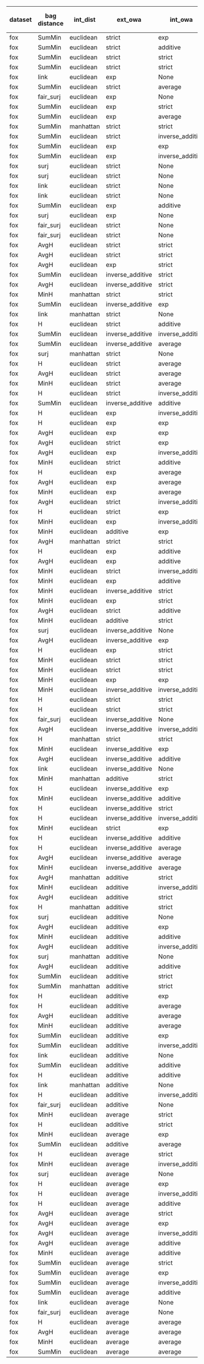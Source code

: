 | dataset | bag distance | int_dist | ext_owa | int_owa | Accuracy | F1 | TP | TN | FP | FN | Sensitivity | False Negative Rate | False Positive Rate | Specificity | Precission | False omission rate | FDR | Negative predictive value |
|---------|--------------|----------|---------|---------|----------|----|----|----|----|----|-------------|---------------------|---------------------|-------------|------------|---------------------|-----|---------------------------|
| fox | SumMin | euclidean | strict | exp | 0.595 | 0.664 | 80 | 39 | 61 | 20 | 0.8 | 0.2 | 0.61 | 0.39 | 0.567 | 0.339 | 0.433 | 0.661 |
| fox | SumMin | euclidean | strict | additive | 0.58 | 0.664 | 83 | 33 | 67 | 17 | 0.83 | 0.17 | 0.67 | 0.33 | 0.553 | 0.34 | 0.447 | 0.66 |
| fox | SumMin | euclidean | strict | strict | 0.59 | 0.653 | 77 | 41 | 59 | 23 | 0.77 | 0.23 | 0.59 | 0.41 | 0.566 | 0.359 | 0.434 | 0.641 |
| fox | SumMin | euclidean | strict | strict | 0.59 | 0.653 | 77 | 41 | 59 | 23 | 0.77 | 0.23 | 0.59 | 0.41 | 0.566 | 0.359 | 0.434 | 0.641 |
| fox | link | euclidean | exp | None | 0.665 | 0.649 | 62 | 71 | 29 | 38 | 0.62 | 0.38 | 0.29 | 0.71 | 0.681 | 0.349 | 0.319 | 0.651 |
| fox | SumMin | euclidean | strict | average | 0.54 | 0.649 | 85 | 23 | 77 | 15 | 0.85 | 0.15 | 0.77 | 0.23 | 0.525 | 0.395 | 0.475 | 0.605 |
| fox | fair_surj | euclidean | exp | None | 0.66 | 0.646 | 62 | 70 | 30 | 38 | 0.62 | 0.38 | 0.3 | 0.7 | 0.674 | 0.352 | 0.326 | 0.648 |
| fox | SumMin | euclidean | exp | strict | 0.585 | 0.644 | 75 | 42 | 58 | 25 | 0.75 | 0.25 | 0.58 | 0.42 | 0.564 | 0.373 | 0.436 | 0.627 |
| fox | SumMin | euclidean | exp | average | 0.555 | 0.643 | 80 | 31 | 69 | 20 | 0.8 | 0.2 | 0.69 | 0.31 | 0.537 | 0.392 | 0.463 | 0.608 |
| fox | SumMin | manhattan | strict | strict | 0.645 | 0.643 | 64 | 65 | 35 | 36 | 0.64 | 0.36 | 0.35 | 0.65 | 0.646 | 0.356 | 0.354 | 0.644 |
| fox | SumMin | euclidean | strict | inverse_additive | 0.555 | 0.637 | 78 | 33 | 67 | 22 | 0.78 | 0.22 | 0.67 | 0.33 | 0.538 | 0.4 | 0.462 | 0.6 |
| fox | SumMin | euclidean | exp | exp | 0.565 | 0.636 | 76 | 37 | 63 | 24 | 0.76 | 0.24 | 0.63 | 0.37 | 0.547 | 0.393 | 0.453 | 0.607 |
| fox | SumMin | euclidean | exp | inverse_additive | 0.565 | 0.636 | 76 | 37 | 63 | 24 | 0.76 | 0.24 | 0.63 | 0.37 | 0.547 | 0.393 | 0.453 | 0.607 |
| fox | surj | euclidean | strict | None | 0.615 | 0.635 | 67 | 56 | 44 | 33 | 0.67 | 0.33 | 0.44 | 0.56 | 0.604 | 0.371 | 0.396 | 0.629 |
| fox | surj | euclidean | strict | None | 0.615 | 0.635 | 67 | 56 | 44 | 33 | 0.67 | 0.33 | 0.44 | 0.56 | 0.604 | 0.371 | 0.396 | 0.629 |
| fox | link | euclidean | strict | None | 0.635 | 0.633 | 63 | 64 | 36 | 37 | 0.63 | 0.37 | 0.36 | 0.64 | 0.636 | 0.366 | 0.364 | 0.634 |
| fox | link | euclidean | strict | None | 0.635 | 0.633 | 63 | 64 | 36 | 37 | 0.63 | 0.37 | 0.36 | 0.64 | 0.636 | 0.366 | 0.364 | 0.634 |
| fox | SumMin | euclidean | exp | additive | 0.56 | 0.633 | 76 | 36 | 64 | 24 | 0.76 | 0.24 | 0.64 | 0.36 | 0.543 | 0.4 | 0.457 | 0.6 |
| fox | surj | euclidean | exp | None | 0.615 | 0.632 | 66 | 57 | 43 | 34 | 0.66 | 0.34 | 0.43 | 0.57 | 0.606 | 0.374 | 0.394 | 0.626 |
| fox | fair_surj | euclidean | strict | None | 0.625 | 0.627 | 63 | 62 | 38 | 37 | 0.63 | 0.37 | 0.38 | 0.62 | 0.624 | 0.374 | 0.376 | 0.626 |
| fox | fair_surj | euclidean | strict | None | 0.625 | 0.627 | 63 | 62 | 38 | 37 | 0.63 | 0.37 | 0.38 | 0.62 | 0.624 | 0.374 | 0.376 | 0.626 |
| fox | AvgH | euclidean | strict | strict | 0.61 | 0.625 | 65 | 57 | 43 | 35 | 0.65 | 0.35 | 0.43 | 0.57 | 0.602 | 0.38 | 0.398 | 0.62 |
| fox | AvgH | euclidean | strict | strict | 0.61 | 0.625 | 65 | 57 | 43 | 35 | 0.65 | 0.35 | 0.43 | 0.57 | 0.602 | 0.38 | 0.398 | 0.62 |
| fox | AvgH | euclidean | exp | strict | 0.605 | 0.622 | 65 | 56 | 44 | 35 | 0.65 | 0.35 | 0.44 | 0.56 | 0.596 | 0.385 | 0.404 | 0.615 |
| fox | SumMin | euclidean | inverse_additive | strict | 0.63 | 0.611 | 58 | 68 | 32 | 42 | 0.58 | 0.42 | 0.32 | 0.68 | 0.644 | 0.382 | 0.356 | 0.618 |
| fox | AvgH | euclidean | inverse_additive | strict | 0.65 | 0.598 | 52 | 78 | 22 | 48 | 0.52 | 0.48 | 0.22 | 0.78 | 0.703 | 0.381 | 0.297 | 0.619 |
| fox | MinH | manhattan | strict | strict | 0.59 | 0.598 | 61 | 57 | 43 | 39 | 0.61 | 0.39 | 0.43 | 0.57 | 0.587 | 0.406 | 0.413 | 0.594 |
| fox | SumMin | euclidean | inverse_additive | exp | 0.605 | 0.595 | 58 | 63 | 37 | 42 | 0.58 | 0.42 | 0.37 | 0.63 | 0.611 | 0.4 | 0.389 | 0.6 |
| fox | link | manhattan | strict | None | 0.615 | 0.593 | 56 | 67 | 33 | 44 | 0.56 | 0.44 | 0.33 | 0.67 | 0.629 | 0.396 | 0.371 | 0.604 |
| fox | H | euclidean | strict | additive | 0.6 | 0.592 | 58 | 62 | 38 | 42 | 0.58 | 0.42 | 0.38 | 0.62 | 0.604 | 0.404 | 0.396 | 0.596 |
| fox | SumMin | euclidean | inverse_additive | inverse_additive | 0.595 | 0.589 | 58 | 61 | 39 | 42 | 0.58 | 0.42 | 0.39 | 0.61 | 0.598 | 0.408 | 0.402 | 0.592 |
| fox | SumMin | euclidean | inverse_additive | average | 0.58 | 0.588 | 60 | 56 | 44 | 40 | 0.6 | 0.4 | 0.44 | 0.56 | 0.577 | 0.417 | 0.423 | 0.583 |
| fox | surj | manhattan | strict | None | 0.58 | 0.588 | 60 | 56 | 44 | 40 | 0.6 | 0.4 | 0.44 | 0.56 | 0.577 | 0.417 | 0.423 | 0.583 |
| fox | H | euclidean | strict | average | 0.57 | 0.587 | 61 | 53 | 47 | 39 | 0.61 | 0.39 | 0.47 | 0.53 | 0.565 | 0.424 | 0.435 | 0.576 |
| fox | AvgH | euclidean | strict | average | 0.57 | 0.587 | 61 | 53 | 47 | 39 | 0.61 | 0.39 | 0.47 | 0.53 | 0.565 | 0.424 | 0.435 | 0.576 |
| fox | MinH | euclidean | strict | average | 0.57 | 0.587 | 61 | 53 | 47 | 39 | 0.61 | 0.39 | 0.47 | 0.53 | 0.565 | 0.424 | 0.435 | 0.576 |
| fox | H | euclidean | strict | inverse_additive | 0.59 | 0.586 | 58 | 60 | 40 | 42 | 0.58 | 0.42 | 0.4 | 0.6 | 0.592 | 0.412 | 0.408 | 0.588 |
| fox | SumMin | euclidean | inverse_additive | additive | 0.59 | 0.586 | 58 | 60 | 40 | 42 | 0.58 | 0.42 | 0.4 | 0.6 | 0.592 | 0.412 | 0.408 | 0.588 |
| fox | H | euclidean | exp | inverse_additive | 0.59 | 0.582 | 57 | 61 | 39 | 43 | 0.57 | 0.43 | 0.39 | 0.61 | 0.594 | 0.413 | 0.406 | 0.587 |
| fox | H | euclidean | exp | exp | 0.595 | 0.58 | 56 | 63 | 37 | 44 | 0.56 | 0.44 | 0.37 | 0.63 | 0.602 | 0.411 | 0.398 | 0.589 |
| fox | AvgH | euclidean | exp | exp | 0.565 | 0.58 | 60 | 53 | 47 | 40 | 0.6 | 0.4 | 0.47 | 0.53 | 0.561 | 0.43 | 0.439 | 0.57 |
| fox | AvgH | euclidean | strict | exp | 0.555 | 0.578 | 61 | 50 | 50 | 39 | 0.61 | 0.39 | 0.5 | 0.5 | 0.55 | 0.438 | 0.45 | 0.562 |
| fox | AvgH | euclidean | exp | inverse_additive | 0.555 | 0.578 | 61 | 50 | 50 | 39 | 0.61 | 0.39 | 0.5 | 0.5 | 0.55 | 0.438 | 0.45 | 0.562 |
| fox | MinH | euclidean | strict | additive | 0.56 | 0.577 | 60 | 52 | 48 | 40 | 0.6 | 0.4 | 0.48 | 0.52 | 0.556 | 0.435 | 0.444 | 0.565 |
| fox | H | euclidean | exp | average | 0.575 | 0.577 | 58 | 57 | 43 | 42 | 0.58 | 0.42 | 0.43 | 0.57 | 0.574 | 0.424 | 0.426 | 0.576 |
| fox | AvgH | euclidean | exp | average | 0.575 | 0.577 | 58 | 57 | 43 | 42 | 0.58 | 0.42 | 0.43 | 0.57 | 0.574 | 0.424 | 0.426 | 0.576 |
| fox | MinH | euclidean | exp | average | 0.575 | 0.577 | 58 | 57 | 43 | 42 | 0.58 | 0.42 | 0.43 | 0.57 | 0.574 | 0.424 | 0.426 | 0.576 |
| fox | AvgH | euclidean | strict | inverse_additive | 0.545 | 0.573 | 61 | 48 | 52 | 39 | 0.61 | 0.39 | 0.52 | 0.48 | 0.54 | 0.448 | 0.46 | 0.552 |
| fox | H | euclidean | strict | exp | 0.565 | 0.571 | 58 | 55 | 45 | 42 | 0.58 | 0.42 | 0.45 | 0.55 | 0.563 | 0.433 | 0.437 | 0.567 |
| fox | MinH | euclidean | exp | inverse_additive | 0.57 | 0.57 | 57 | 57 | 43 | 43 | 0.57 | 0.43 | 0.43 | 0.57 | 0.57 | 0.43 | 0.43 | 0.57 |
| fox | MinH | euclidean | additive | exp | 0.655 | 0.566 | 45 | 86 | 14 | 55 | 0.45 | 0.55 | 0.14 | 0.86 | 0.763 | 0.39 | 0.237 | 0.61 |
| fox | AvgH | manhattan | strict | strict | 0.56 | 0.564 | 57 | 55 | 45 | 43 | 0.57 | 0.43 | 0.45 | 0.55 | 0.559 | 0.439 | 0.441 | 0.561 |
| fox | H | euclidean | exp | additive | 0.57 | 0.561 | 55 | 59 | 41 | 45 | 0.55 | 0.45 | 0.41 | 0.59 | 0.573 | 0.433 | 0.427 | 0.567 |
| fox | AvgH | euclidean | exp | additive | 0.53 | 0.557 | 59 | 47 | 53 | 41 | 0.59 | 0.41 | 0.53 | 0.47 | 0.527 | 0.466 | 0.473 | 0.534 |
| fox | MinH | euclidean | strict | inverse_additive | 0.545 | 0.556 | 57 | 52 | 48 | 43 | 0.57 | 0.43 | 0.48 | 0.52 | 0.543 | 0.453 | 0.457 | 0.547 |
| fox | MinH | euclidean | exp | additive | 0.54 | 0.553 | 57 | 51 | 49 | 43 | 0.57 | 0.43 | 0.49 | 0.51 | 0.538 | 0.457 | 0.462 | 0.543 |
| fox | MinH | euclidean | inverse_additive | strict | 0.59 | 0.549 | 50 | 68 | 32 | 50 | 0.5 | 0.5 | 0.32 | 0.68 | 0.61 | 0.424 | 0.39 | 0.576 |
| fox | MinH | euclidean | exp | strict | 0.54 | 0.549 | 56 | 52 | 48 | 44 | 0.56 | 0.44 | 0.48 | 0.52 | 0.538 | 0.458 | 0.462 | 0.542 |
| fox | AvgH | euclidean | strict | additive | 0.52 | 0.543 | 57 | 47 | 53 | 43 | 0.57 | 0.43 | 0.53 | 0.47 | 0.518 | 0.478 | 0.482 | 0.522 |
| fox | MinH | euclidean | additive | strict | 0.64 | 0.538 | 42 | 86 | 14 | 58 | 0.42 | 0.58 | 0.14 | 0.86 | 0.75 | 0.403 | 0.25 | 0.597 |
| fox | surj | euclidean | inverse_additive | None | 0.61 | 0.536 | 45 | 77 | 23 | 55 | 0.45 | 0.55 | 0.23 | 0.77 | 0.662 | 0.417 | 0.338 | 0.583 |
| fox | AvgH | euclidean | inverse_additive | exp | 0.625 | 0.528 | 42 | 83 | 17 | 58 | 0.42 | 0.58 | 0.17 | 0.83 | 0.712 | 0.411 | 0.288 | 0.589 |
| fox | H | euclidean | exp | strict | 0.545 | 0.528 | 51 | 58 | 42 | 49 | 0.51 | 0.49 | 0.42 | 0.58 | 0.548 | 0.458 | 0.452 | 0.542 |
| fox | MinH | euclidean | strict | strict | 0.525 | 0.527 | 53 | 52 | 48 | 47 | 0.53 | 0.47 | 0.48 | 0.52 | 0.525 | 0.475 | 0.475 | 0.525 |
| fox | MinH | euclidean | strict | strict | 0.525 | 0.527 | 53 | 52 | 48 | 47 | 0.53 | 0.47 | 0.48 | 0.52 | 0.525 | 0.475 | 0.475 | 0.525 |
| fox | MinH | euclidean | exp | exp | 0.515 | 0.527 | 54 | 49 | 51 | 46 | 0.54 | 0.46 | 0.51 | 0.49 | 0.514 | 0.484 | 0.486 | 0.516 |
| fox | MinH | euclidean | inverse_additive | inverse_additive | 0.62 | 0.525 | 42 | 82 | 18 | 58 | 0.42 | 0.58 | 0.18 | 0.82 | 0.7 | 0.414 | 0.3 | 0.586 |
| fox | H | euclidean | strict | strict | 0.545 | 0.524 | 50 | 59 | 41 | 50 | 0.5 | 0.5 | 0.41 | 0.59 | 0.549 | 0.459 | 0.451 | 0.541 |
| fox | H | euclidean | strict | strict | 0.545 | 0.524 | 50 | 59 | 41 | 50 | 0.5 | 0.5 | 0.41 | 0.59 | 0.549 | 0.459 | 0.451 | 0.541 |
| fox | fair_surj | euclidean | inverse_additive | None | 0.635 | 0.517 | 39 | 88 | 12 | 61 | 0.39 | 0.61 | 0.12 | 0.88 | 0.765 | 0.409 | 0.235 | 0.591 |
| fox | AvgH | euclidean | inverse_additive | inverse_additive | 0.63 | 0.513 | 39 | 87 | 13 | 61 | 0.39 | 0.61 | 0.13 | 0.87 | 0.75 | 0.412 | 0.25 | 0.588 |
| fox | H | manhattan | strict | strict | 0.565 | 0.508 | 45 | 68 | 32 | 55 | 0.45 | 0.55 | 0.32 | 0.68 | 0.584 | 0.447 | 0.416 | 0.553 |
| fox | MinH | euclidean | inverse_additive | exp | 0.565 | 0.497 | 43 | 70 | 30 | 57 | 0.43 | 0.57 | 0.3 | 0.7 | 0.589 | 0.449 | 0.411 | 0.551 |
| fox | AvgH | euclidean | inverse_additive | additive | 0.61 | 0.487 | 37 | 85 | 15 | 63 | 0.37 | 0.63 | 0.15 | 0.85 | 0.712 | 0.426 | 0.288 | 0.574 |
| fox | link | euclidean | inverse_additive | None | 0.62 | 0.486 | 36 | 88 | 12 | 64 | 0.36 | 0.64 | 0.12 | 0.88 | 0.75 | 0.421 | 0.25 | 0.579 |
| fox | MinH | manhattan | additive | strict | 0.63 | 0.486 | 35 | 91 | 9 | 65 | 0.35 | 0.65 | 0.09 | 0.91 | 0.795 | 0.417 | 0.205 | 0.583 |
| fox | H | euclidean | inverse_additive | exp | 0.605 | 0.484 | 37 | 84 | 16 | 63 | 0.37 | 0.63 | 0.16 | 0.84 | 0.698 | 0.429 | 0.302 | 0.571 |
| fox | MinH | euclidean | inverse_additive | additive | 0.615 | 0.483 | 36 | 87 | 13 | 64 | 0.36 | 0.64 | 0.13 | 0.87 | 0.735 | 0.424 | 0.265 | 0.576 |
| fox | H | euclidean | inverse_additive | strict | 0.6 | 0.481 | 37 | 83 | 17 | 63 | 0.37 | 0.63 | 0.17 | 0.83 | 0.685 | 0.432 | 0.315 | 0.568 |
| fox | H | euclidean | inverse_additive | inverse_additive | 0.6 | 0.459 | 34 | 86 | 14 | 66 | 0.34 | 0.66 | 0.14 | 0.86 | 0.708 | 0.434 | 0.292 | 0.566 |
| fox | MinH | euclidean | strict | exp | 0.465 | 0.457 | 45 | 48 | 52 | 55 | 0.45 | 0.55 | 0.52 | 0.48 | 0.464 | 0.534 | 0.536 | 0.466 |
| fox | H | euclidean | inverse_additive | additive | 0.605 | 0.448 | 32 | 89 | 11 | 68 | 0.32 | 0.68 | 0.11 | 0.89 | 0.744 | 0.433 | 0.256 | 0.567 |
| fox | H | euclidean | inverse_additive | average | 0.575 | 0.414 | 30 | 85 | 15 | 70 | 0.3 | 0.7 | 0.15 | 0.85 | 0.667 | 0.452 | 0.333 | 0.548 |
| fox | AvgH | euclidean | inverse_additive | average | 0.575 | 0.414 | 30 | 85 | 15 | 70 | 0.3 | 0.7 | 0.15 | 0.85 | 0.667 | 0.452 | 0.333 | 0.548 |
| fox | MinH | euclidean | inverse_additive | average | 0.575 | 0.414 | 30 | 85 | 15 | 70 | 0.3 | 0.7 | 0.15 | 0.85 | 0.667 | 0.452 | 0.333 | 0.548 |
| fox | AvgH | manhattan | additive | strict | 0.6 | 0.394 | 26 | 94 | 6 | 74 | 0.26 | 0.74 | 0.06 | 0.94 | 0.812 | 0.44 | 0.188 | 0.56 |
| fox | MinH | euclidean | additive | inverse_additive | 0.59 | 0.369 | 24 | 94 | 6 | 76 | 0.24 | 0.76 | 0.06 | 0.94 | 0.8 | 0.447 | 0.2 | 0.553 |
| fox | AvgH | euclidean | additive | strict | 0.59 | 0.349 | 22 | 96 | 4 | 78 | 0.22 | 0.78 | 0.04 | 0.96 | 0.846 | 0.448 | 0.154 | 0.552 |
| fox | H | manhattan | additive | strict | 0.54 | 0.292 | 19 | 89 | 11 | 81 | 0.19 | 0.81 | 0.11 | 0.89 | 0.633 | 0.476 | 0.367 | 0.524 |
| fox | surj | euclidean | additive | None | 0.545 | 0.283 | 18 | 91 | 9 | 82 | 0.18 | 0.82 | 0.09 | 0.91 | 0.667 | 0.474 | 0.333 | 0.526 |
| fox | AvgH | euclidean | additive | exp | 0.565 | 0.281 | 17 | 96 | 4 | 83 | 0.17 | 0.83 | 0.04 | 0.96 | 0.81 | 0.464 | 0.19 | 0.536 |
| fox | MinH | euclidean | additive | additive | 0.55 | 0.237 | 14 | 96 | 4 | 86 | 0.14 | 0.86 | 0.04 | 0.96 | 0.778 | 0.473 | 0.222 | 0.527 |
| fox | AvgH | euclidean | additive | inverse_additive | 0.545 | 0.209 | 12 | 97 | 3 | 88 | 0.12 | 0.88 | 0.03 | 0.97 | 0.8 | 0.476 | 0.2 | 0.524 |
| fox | surj | manhattan | additive | None | 0.53 | 0.203 | 12 | 94 | 6 | 88 | 0.12 | 0.88 | 0.06 | 0.94 | 0.667 | 0.484 | 0.333 | 0.516 |
| fox | AvgH | euclidean | additive | additive | 0.535 | 0.177 | 10 | 97 | 3 | 90 | 0.1 | 0.9 | 0.03 | 0.97 | 0.769 | 0.481 | 0.231 | 0.519 |
| fox | SumMin | euclidean | additive | strict | 0.54 | 0.164 | 9 | 99 | 1 | 91 | 0.09 | 0.91 | 0.01 | 0.99 | 0.9 | 0.479 | 0.1 | 0.521 |
| fox | SumMin | manhattan | additive | strict | 0.535 | 0.147 | 8 | 99 | 1 | 92 | 0.08 | 0.92 | 0.01 | 0.99 | 0.889 | 0.482 | 0.111 | 0.518 |
| fox | H | euclidean | additive | exp | 0.525 | 0.144 | 8 | 97 | 3 | 92 | 0.08 | 0.92 | 0.03 | 0.97 | 0.727 | 0.487 | 0.273 | 0.513 |
| fox | H | euclidean | additive | average | 0.525 | 0.144 | 8 | 97 | 3 | 92 | 0.08 | 0.92 | 0.03 | 0.97 | 0.727 | 0.487 | 0.273 | 0.513 |
| fox | AvgH | euclidean | additive | average | 0.525 | 0.144 | 8 | 97 | 3 | 92 | 0.08 | 0.92 | 0.03 | 0.97 | 0.727 | 0.487 | 0.273 | 0.513 |
| fox | MinH | euclidean | additive | average | 0.525 | 0.144 | 8 | 97 | 3 | 92 | 0.08 | 0.92 | 0.03 | 0.97 | 0.727 | 0.487 | 0.273 | 0.513 |
| fox | SumMin | euclidean | additive | exp | 0.53 | 0.13 | 7 | 99 | 1 | 93 | 0.07 | 0.93 | 0.01 | 0.99 | 0.875 | 0.484 | 0.125 | 0.516 |
| fox | SumMin | euclidean | additive | inverse_additive | 0.53 | 0.13 | 7 | 99 | 1 | 93 | 0.07 | 0.93 | 0.01 | 0.99 | 0.875 | 0.484 | 0.125 | 0.516 |
| fox | link | euclidean | additive | None | 0.525 | 0.128 | 7 | 98 | 2 | 93 | 0.07 | 0.93 | 0.02 | 0.98 | 0.778 | 0.487 | 0.222 | 0.513 |
| fox | SumMin | euclidean | additive | additive | 0.525 | 0.112 | 6 | 99 | 1 | 94 | 0.06 | 0.94 | 0.01 | 0.99 | 0.857 | 0.487 | 0.143 | 0.513 |
| fox | H | euclidean | additive | additive | 0.52 | 0.111 | 6 | 98 | 2 | 94 | 0.06 | 0.94 | 0.02 | 0.98 | 0.75 | 0.49 | 0.25 | 0.51 |
| fox | link | manhattan | additive | None | 0.52 | 0.111 | 6 | 98 | 2 | 94 | 0.06 | 0.94 | 0.02 | 0.98 | 0.75 | 0.49 | 0.25 | 0.51 |
| fox | H | euclidean | additive | inverse_additive | 0.515 | 0.11 | 6 | 97 | 3 | 94 | 0.06 | 0.94 | 0.03 | 0.97 | 0.667 | 0.492 | 0.333 | 0.508 |
| fox | fair_surj | euclidean | additive | None | 0.52 | 0.094 | 5 | 99 | 1 | 95 | 0.05 | 0.95 | 0.01 | 0.99 | 0.833 | 0.49 | 0.167 | 0.51 |
| fox | MinH | euclidean | average | strict | 0.52 | 0.094 | 5 | 99 | 1 | 95 | 0.05 | 0.95 | 0.01 | 0.99 | 0.833 | 0.49 | 0.167 | 0.51 |
| fox | H | euclidean | additive | strict | 0.49 | 0.089 | 5 | 93 | 7 | 95 | 0.05 | 0.95 | 0.07 | 0.93 | 0.417 | 0.505 | 0.583 | 0.495 |
| fox | MinH | euclidean | average | exp | 0.505 | 0.039 | 2 | 99 | 1 | 98 | 0.02 | 0.98 | 0.01 | 0.99 | 0.667 | 0.497 | 0.333 | 0.503 |
| fox | SumMin | euclidean | additive | average | 0.51 | 0.039 | 2 | 100 | 0 | 98 | 0.02 | 0.98 | 0.0 | 1.0 | 1.0 | 0.495 | 0.0 | 0.505 |
| fox | H | euclidean | average | strict | 0.505 | 0.02 | 1 | 100 | 0 | 99 | 0.01 | 0.99 | 0.0 | 1.0 | 1.0 | 0.497 | 0.0 | 0.503 |
| fox | MinH | euclidean | average | inverse_additive | 0.505 | 0.02 | 1 | 100 | 0 | 99 | 0.01 | 0.99 | 0.0 | 1.0 | 1.0 | 0.497 | 0.0 | 0.503 |
| fox | surj | euclidean | average | None | 0.5 | 0.02 | 1 | 99 | 1 | 99 | 0.01 | 0.99 | 0.01 | 0.99 | 0.5 | 0.5 | 0.5 | 0.5 |
| fox | H | euclidean | average | exp | 0.5 | 0.0 | 0 | 100 | 0 | 100 | 0.0 | 1.0 | 0.0 | 1.0 | Nan | 0.5 | Nan | 0.5 |
| fox | H | euclidean | average | inverse_additive | 0.5 | 0.0 | 0 | 100 | 0 | 100 | 0.0 | 1.0 | 0.0 | 1.0 | Nan | 0.5 | Nan | 0.5 |
| fox | H | euclidean | average | additive | 0.5 | 0.0 | 0 | 100 | 0 | 100 | 0.0 | 1.0 | 0.0 | 1.0 | Nan | 0.5 | Nan | 0.5 |
| fox | AvgH | euclidean | average | strict | 0.5 | 0.0 | 0 | 100 | 0 | 100 | 0.0 | 1.0 | 0.0 | 1.0 | Nan | 0.5 | Nan | 0.5 |
| fox | AvgH | euclidean | average | exp | 0.5 | 0.0 | 0 | 100 | 0 | 100 | 0.0 | 1.0 | 0.0 | 1.0 | Nan | 0.5 | Nan | 0.5 |
| fox | AvgH | euclidean | average | inverse_additive | 0.5 | 0.0 | 0 | 100 | 0 | 100 | 0.0 | 1.0 | 0.0 | 1.0 | Nan | 0.5 | Nan | 0.5 |
| fox | AvgH | euclidean | average | additive | 0.5 | 0.0 | 0 | 100 | 0 | 100 | 0.0 | 1.0 | 0.0 | 1.0 | Nan | 0.5 | Nan | 0.5 |
| fox | MinH | euclidean | average | additive | 0.5 | 0.0 | 0 | 100 | 0 | 100 | 0.0 | 1.0 | 0.0 | 1.0 | Nan | 0.5 | Nan | 0.5 |
| fox | SumMin | euclidean | average | strict | 0.5 | 0.0 | 0 | 100 | 0 | 100 | 0.0 | 1.0 | 0.0 | 1.0 | Nan | 0.5 | Nan | 0.5 |
| fox | SumMin | euclidean | average | exp | 0.5 | 0.0 | 0 | 100 | 0 | 100 | 0.0 | 1.0 | 0.0 | 1.0 | Nan | 0.5 | Nan | 0.5 |
| fox | SumMin | euclidean | average | inverse_additive | 0.5 | 0.0 | 0 | 100 | 0 | 100 | 0.0 | 1.0 | 0.0 | 1.0 | Nan | 0.5 | Nan | 0.5 |
| fox | SumMin | euclidean | average | additive | 0.5 | 0.0 | 0 | 100 | 0 | 100 | 0.0 | 1.0 | 0.0 | 1.0 | Nan | 0.5 | Nan | 0.5 |
| fox | link | euclidean | average | None | 0.5 | 0.0 | 0 | 100 | 0 | 100 | 0.0 | 1.0 | 0.0 | 1.0 | Nan | 0.5 | Nan | 0.5 |
| fox | fair_surj | euclidean | average | None | 0.5 | 0.0 | 0 | 100 | 0 | 100 | 0.0 | 1.0 | 0.0 | 1.0 | Nan | 0.5 | Nan | 0.5 |
| fox | H | euclidean | average | average | 0.5 | 0.0 | 0 | 100 | 0 | 100 | 0.0 | 1.0 | 0.0 | 1.0 | Nan | 0.5 | Nan | 0.5 |
| fox | AvgH | euclidean | average | average | 0.5 | 0.0 | 0 | 100 | 0 | 100 | 0.0 | 1.0 | 0.0 | 1.0 | Nan | 0.5 | Nan | 0.5 |
| fox | MinH | euclidean | average | average | 0.5 | 0.0 | 0 | 100 | 0 | 100 | 0.0 | 1.0 | 0.0 | 1.0 | Nan | 0.5 | Nan | 0.5 |
| fox | SumMin | euclidean | average | average | 0.5 | 0.0 | 0 | 100 | 0 | 100 | 0.0 | 1.0 | 0.0 | 1.0 | Nan | 0.5 | Nan | 0.5 |
